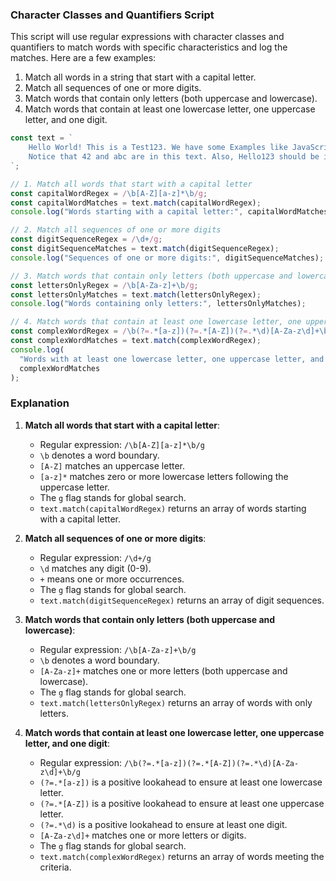 ### Character Classes and Quantifiers Script

This script will use regular expressions with character classes and quantifiers to match words with specific characteristics and log the matches. Here are a few examples:

1. Match all words in a string that start with a capital letter.
2. Match all sequences of one or more digits.
3. Match words that contain only letters (both uppercase and lowercase).
4. Match words that contain at least one lowercase letter, one uppercase letter, and one digit.

```javascript
const text = `
    Hello World! This is a Test123. We have some Examples like JavaScript, Regex, and 1234. 
    Notice that 42 and abc are in this text. Also, Hello123 should be included, but not 123abc.
`;

// 1. Match all words that start with a capital letter
const capitalWordRegex = /\b[A-Z][a-z]*\b/g;
const capitalWordMatches = text.match(capitalWordRegex);
console.log("Words starting with a capital letter:", capitalWordMatches);

// 2. Match all sequences of one or more digits
const digitSequenceRegex = /\d+/g;
const digitSequenceMatches = text.match(digitSequenceRegex);
console.log("Sequences of one or more digits:", digitSequenceMatches);

// 3. Match words that contain only letters (both uppercase and lowercase)
const lettersOnlyRegex = /\b[A-Za-z]+\b/g;
const lettersOnlyMatches = text.match(lettersOnlyRegex);
console.log("Words containing only letters:", lettersOnlyMatches);

// 4. Match words that contain at least one lowercase letter, one uppercase letter, and one digit
const complexWordRegex = /\b(?=.*[a-z])(?=.*[A-Z])(?=.*\d)[A-Za-z\d]+\b/g;
const complexWordMatches = text.match(complexWordRegex);
console.log(
  "Words with at least one lowercase letter, one uppercase letter, and one digit:",
  complexWordMatches
);
```

### Explanation

1. **Match all words that start with a capital letter**:

   - Regular expression: `/\b[A-Z][a-z]*\b/g`
   - `\b` denotes a word boundary.
   - `[A-Z]` matches an uppercase letter.
   - `[a-z]*` matches zero or more lowercase letters following the uppercase letter.
   - The `g` flag stands for global search.
   - `text.match(capitalWordRegex)` returns an array of words starting with a capital letter.

2. **Match all sequences of one or more digits**:

   - Regular expression: `/\d+/g`
   - `\d` matches any digit (0-9).
   - `+` means one or more occurrences.
   - The `g` flag stands for global search.
   - `text.match(digitSequenceRegex)` returns an array of digit sequences.

3. **Match words that contain only letters (both uppercase and lowercase)**:

   - Regular expression: `/\b[A-Za-z]+\b/g`
   - `\b` denotes a word boundary.
   - `[A-Za-z]+` matches one or more letters (both uppercase and lowercase).
   - The `g` flag stands for global search.
   - `text.match(lettersOnlyRegex)` returns an array of words with only letters.

4. **Match words that contain at least one lowercase letter, one uppercase letter, and one digit**:
   - Regular expression: `/\b(?=.*[a-z])(?=.*[A-Z])(?=.*\d)[A-Za-z\d]+\b/g`
   - `(?=.*[a-z])` is a positive lookahead to ensure at least one lowercase letter.
   - `(?=.*[A-Z])` is a positive lookahead to ensure at least one uppercase letter.
   - `(?=.*\d)` is a positive lookahead to ensure at least one digit.
   - `[A-Za-z\d]+` matches one or more letters or digits.
   - The `g` flag stands for global search.
   - `text.match(complexWordRegex)` returns an array of words meeting the criteria.
